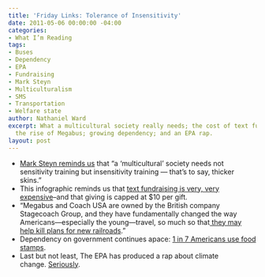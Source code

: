 ```yaml
---
title: 'Friday Links: Tolerance of Insensitivity'
date: 2011-05-06 00:00:00 -04:00
categories:
- What I’m Reading
tags:
- Buses
- Dependency
- EPA
- Fundraising
- Mark Steyn
- Multiculturalism
- SMS
- Transportation
- Welfare state
author: Nathaniel Ward
excerpt: What a multicultural society really needs; the cost of text fundraising;
  the rise of Megabus; growing dependency; and an EPA rap.
layout: post
---
```


  * [Mark Steyn reminds us][1] that “a ‘multicultural’ society needs not sensitivity training but insensitivity training — that’s to say, thicker skins.”
  * This infographic reminds us that [text fundraising is very, very expensive][2]–and that giving is capped at $10 per gift.
  * “Megabus and Coach USA are owned by the British company Stagecoach Group, and they have fundamentally changed the way Americans—especially the young—travel, so much so that[ they may help kill plans for new railroads][3].”
  * Dependency on government continues apace: [1 in 7 Americans use food stamps][4].
  * Last but not least, The EPA has produced a rap about climate change. [Seriously][5].

 [1]: http://www.nationalreview.com/corner/265353/human-right-not-be-offended-mark-steyn
 [2]: http://www.marketingfornonprofits.org/2011/04/to-mobile-or-not-to-mobile-that-is.html?utm_source=feedburner&utm_medium=feed&utm_campaign=Feed%3A+MarketingForNonprofits+%28Marketing+for+Nonprofits%29
 [3]: http://www.pbn.com/The-Megabus-Effect,57160
 [4]: http://blogs.wsj.com/economics/2011/05/03/about-1-in-7-americans-receive-food-stamps/
 [5]: http://www.epa.gov/climateforaction/learn/rap.htm